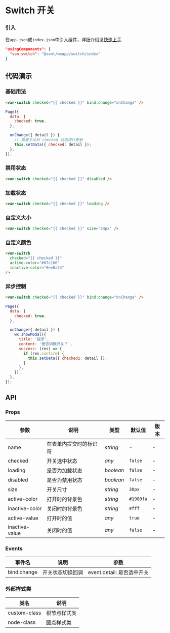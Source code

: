 # Switch 开关

### 引入

在`app.json`或`index.json`中引入组件，详细介绍见[快速上手](#/quickstart#yin-ru-zu-jian)

```json
"usingComponents": {
  "van-switch": "@vant/weapp/switch/index"
}
```

## 代码演示

### 基础用法

```html
<van-switch checked="{{ checked }}" bind:change="onChange" />
```

```javascript
Page({
  data: {
    checked: true,
  },

  onChange({ detail }) {
    // 需要手动对 checked 状态进行更新
    this.setData({ checked: detail });
  },
});
```

### 禁用状态

```html
<van-switch checked="{{ checked }}" disabled />
```

### 加载状态

```html
<van-switch checked="{{ checked }}" loading />
```

### 自定义大小

```html
<van-switch checked="{{ checked }}" size="24px" />
```

### 自定义颜色

```html
<van-switch
  checked="{{ checked }}"
  active-color="#07c160"
  inactive-color="#ee0a24"
/>
```

### 异步控制

```html
<van-switch checked="{{ checked }}" bind:change="onChange" />
```

```js
Page({
  data: {
    checked: true,
  },

  onChange({ detail }) {
    wx.showModal({
      title: '提示',
      content: '是否切换开关？',
      success: (res) => {
        if (res.confirm) {
          this.setData({ checked2: detail });
        }
      },
    });
  },
});
```

## API

### Props

| 参数           | 说明                   | 类型      | 默认值    | 版本 |
| -------------- | ---------------------- | --------- | --------- | ---- |
| name           | 在表单内提交时的标识符 | _string_  | -         | -    |
| checked        | 开关选中状态           | _any_     | `false`   | -    |
| loading        | 是否为加载状态         | _boolean_ | `false`   | -    |
| disabled       | 是否为禁用状态         | _boolean_ | `false`   | -    |
| size           | 开关尺寸               | _string_  | `30px`    | -    |
| active-color   | 打开时的背景色         | _string_  | `#1989fa` | -    |
| inactive-color | 关闭时的背景色         | _string_  | `#fff`    | -    |
| active-value   | 打开时的值             | _any_     | `true`    | -    |
| inactive-value | 关闭时的值             | _any_     | `false`   | -    |

### Events

| 事件名      | 说明             | 参数                       |
| ----------- | ---------------- | -------------------------- |
| bind:change | 开关状态切换回调 | event.detail: 是否选中开关 |

### 外部样式类

| 类名         | 说明         |
| ------------ | ------------ |
| custom-class | 根节点样式类 |
| node-class   | 圆点样式类   |
